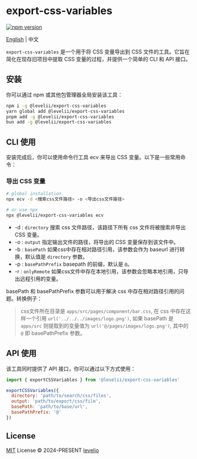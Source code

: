 # export-css-variables

[![npm version][npm-version-src]][npm-version-href]

[English](./README.md) | 中文

`export-css-variables` 是一个用于将 CSS 变量导出到 CSS 文件的工具。它旨在简化在现存旧项目中提取 CSS 变量的过程，并提供一个简单的 CLI 和 API 接口。

## 安装

你可以通过 npm 或其他包管理器全局安装该工具：

```bash
npm i -g @levelii/export-css-variables
yarn global add @levelii/export-css-variables
pnpm add -g @levelii/export-css-variables
bun add -g @levelii/export-css-variables
```

## CLI 使用

安装完成后，你可以使用命令行工具 ecv 来导出 CSS 变量。以下是一些常用命令：

### 导出 CSS 变量

```bash
# global installation
npx ecv -d <搜索css文件路径> -o <导出css文件路径>

# or use npx
npx @levelii/export-css-variables ecv

```

- -d : `directory` 搜索 css 文件路径，该路径下所有 css 文件将被搜索并导出 CSS 变量。
- -o : `output` 指定输出文件的路径，将导出的 CSS 变量保存到该文件中。
- -b : `basePath` 如果css中存在相对路径引用，该参数会作为 baseurl 进行转换，默认值是 `directory` 参数。
- -p : `basePathPrefix` basepath 的前缀，默认是 `@`。
- -r : `onlyRemote` 如果css文件中存在本地引用，该参数会忽略本地引用，只导出远程引用的变量。

basePath 和 basePathPrefix 参数可以用于解决 css 中存在相对路径引用的问题。转换例子：

> css文件所在目录是 `apps/src/pages/component/bar.css`, 在 css 中存在这样一个引用 `url('../../../images/logo.png')`, 如果 basePath 是 `apps/src` 则提取到的变量值为 `url('@/pages/images/logo.png')`, 其中的 `@` 即 basePathPrefix 参数。

## API 使用

该工具同时提供了 API 接口，你可以通过以下方式使用：

```javascript
import { exportCSSVariables } from '@levelii/export-css-variables'

exportCSSVariables({
  directory: 'path/to/search/css/files',
  output: 'path/to/export/css/file',
  basePath: 'path/to/base/url',
  basePathPrefix: '@'
})
```

## License

[MIT](./LICENSE) License © 2024-PRESENT [levelio](https://github.com/levelio)

[npm-version-src]: https://img.shields.io/npm/v/@levelii/export-css-variables?style=flat&colorA=080f12&colorB=1fa669
[npm-version-href]: https://npmjs.com/package/@levelii/export-css-variables
